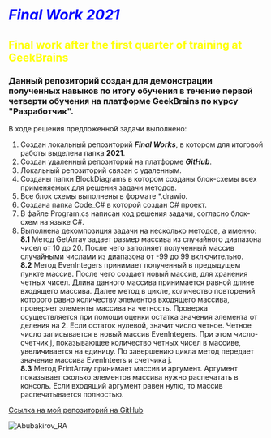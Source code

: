#  _**<span style="color:blue">Final Work 2021</span>**_
## <span style="color:yellow">Final work after the first quarter of training at GeekBrains</span>

### Данный репозиторий создан для демонстрации полученных навыков по итогу обучения в течение первой четверти обучения на платформе GeekBrains по курсу "Разработчик".

В ходе решения предложенной задачи выполнено:
1. Создан локальный репозиторий _**Final Works**_, в котором для итоговой работы выделена папка **2021**.
2. Создан удаленный репозиторий на платформе _**GitHub**_.
3. Локальный репозиторий связан с удаленным.
4. Созданы папки BlockDiagrams в котором созданы блок-схемы всех применяемых для решения задачи методов.
5. Все блок схемы выполнены в формате *.drawio.
6. Создана папка Code_C# в которой создан C# проект.
7. В файле Program.cs написан код решения задачи, согласно блок-схем на языке C#.
8. Выполнена декомпозиция задачи на несколько методов, а именно:    
    **8.1** Метод GetArray задает размер массива из случайного диапазона чисел от 10 до 20. После чего заполняет полученный массив случайными числами из диапазона от -99 до 99 включительно.   
    **8.2** Метод EvenIntegers принимает полученный в предыдущем пункте массив. После чего создает новый массив, для хранения четных чисел. Длина данного массива принимается равной длине входящего массива. Далее метод в цикле, количество повторений которого равно количеству элементов входящего массива, проверяет элементы массива на четность. Проверка осуществляется при помощи оценки остатка значения элемента от деления на 2. Если остаток нулевой, значит число четное. Четное число записывается в новый массив EvenIntegers. При этом число-счетчик j, показывающее количество четных чисел в массиве, увеличивается на единицу. По завершению цикла метод передает значение массива EvenInteers и счетчика j.    
    **8.3** Метод PrintArray принимает массив и аргумент. Аргумент показывает сколько элементов массива нужно распечатать в консоль. Если входящий аргумент равен нулю, то массив распечатывается полностью.

[Ссылка на мой репозиторий на GitHub](https://github.com/AbubakirovRA/FinalWork2021.git)

![Abubakirov_RA](https://gbcdn.mrgcdn.ru/uploads/avatar/3320581/attachment/thumb-296bee46d0300f2d451087d3db432752.png)



